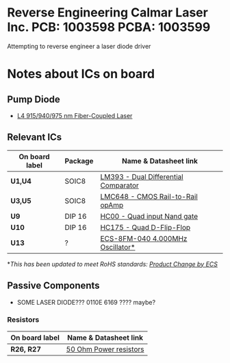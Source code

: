 # Reverse Engineering Calmar Laser Inc. PCB: 1003598 PCBA: 1003599
Attempting to reverse engineer a laser diode driver

# Notes about ICs on board

## Pump Diode
- [L4 915/940/975 nm Fiber-Coupled Laser](https://resource.lumentum.com/s3fs-public/technical-library-items/6398l4l4i-ds-cl-ae.pdf?VersionId=null)

## Relevant ICs
| On board label | Package | Name & Datasheet link|
| ---            | ---     | ---                  |
| **U1,U4** | SOIC8     | [LM393 - Dual Differential Comparator](https://www.ti.com/product/LM393#pps)|
| **U3,U5** | SOIC8     | [LMC648 - CMOS Rail-to-Rail opAmp](https://www.ti.com/lit/ds/symlink/lmc6484.pdf)|
| **U9**    | DIP 16    | [HC00 - Quad input Nand gate](https://www.ti.com/lit/ds/symlink/sn74hc00.pdf)|
| **U10**   | DIP 16    | [HC175 - Quad D-Flip-Flop](https://www.alldatasheet.com/datasheet-pdf/pdf/2081107/SS/54HC175.html)|
| **U13**   | ?         | [ECS-8FM-040 4.000MHz Oscillator\*](https://www.mouser.com/datasheet/3/294/1/ecs-8f.pdf)|

\**This has been updated to meet RoHS standards: [Product Change by ECS](https://ecsxtal.com/store/pdf/100920-ECS-8F-PCN.pdf)*

## Passive Components

- SOME LASER DIODE??? 0110E 6169 ???? maybe?

### Resistors
| On board label | Name & Datasheet link |
| ---            | ---                   |
| **R26, R27**   | [50 Ohm Power resistors](https://www.digikey.com/en/products/detail/ohmite/15FR050E/822916)|
